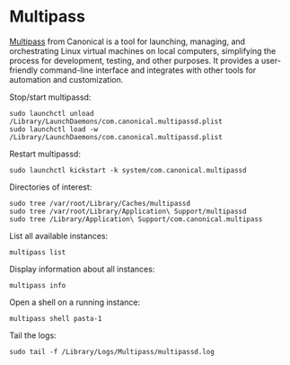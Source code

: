 # Multipass

[Multipass](https://multipass.run/) from Canonical is a tool for launching, managing, and orchestrating Linux virtual machines on local computers, simplifying the process for development, testing, and other purposes. It provides a user-friendly command-line interface and integrates with other tools for automation and customization.


Stop/start multipassd:
```console
sudo launchctl unload /Library/LaunchDaemons/com.canonical.multipassd.plist
sudo launchctl load -w /Library/LaunchDaemons/com.canonical.multipassd.plist
```

Restart multipassd:
```console
sudo launchctl kickstart -k system/com.canonical.multipassd
```

Directories of interest:
```console
sudo tree /var/root/Library/Caches/multipassd
sudo tree /var/root/Library/Application\ Support/multipassd
sudo tree /Library/Application\ Support/com.canonical.multipass
```

List all available instances:
```console
multipass list
```

Display information about all instances:
```console
multipass info
```

Open a shell on a running instance:
```
multipass shell pasta-1
```

Tail the logs:
```console
sudo tail -f /Library/Logs/Multipass/multipassd.log
```
